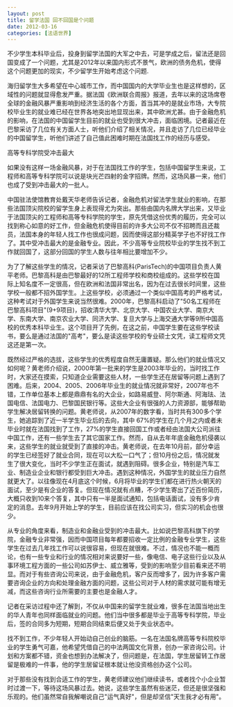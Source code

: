 ```yaml
---
layout: post
title: 留学法国 回不回国是个问题
date: 2012-03-16
categories: [法语世界]  
---
```


不少学生本科毕业后，投身到留学法国的大军之中去，可是学成之后，留法还是回国变成了一个问题，尤其是2012年以来国内形式不景气，欧洲的债务危机，使得这个问题更加的现实，不少留学生开始考虑这个问题.

海归留学生大多希望在中心城市工作，而中国国内的大学毕业生也是这样想的，区域性的问题就显得愈发严重。据法国《欧洲联合周报》报道，去年以来的这场席卷全球的金融风暴严重影响到经济生活的各个方面，首当其冲的是就业市场，大专院校毕业生的就业难已经在世界各地突出地显现出来，其中欧洲尤甚。由于金融危机的影响，在法国的中国留学生目前的就业也受到很大冲击，面临困境。记者最近在巴黎采访了几位有关方面人士，听他们介绍了相关情况，并且走访了几位已经毕业的中国留学生，听他们讲述了自己值此困难时期在法国找工作的经历与感受。

高等专科学院受冲击最大

如果没有这样一场金融风暴，对于在法国找工作的学生，包括中国留学生来说，工程师和高等专科学院可以说是块光芒四射的金字招牌。然而，这场风暴一来，他们也成了受到冲击最大的一批人。

中国驻法使馆教育处戴天华老师告诉记者，金融危机对留法学生就业的影响，在那些法国顶尖院校的留学生身上表现得尤为突出。那些由国内名牌大学出来，又毕业于法国顶尖的工程师和高等专科学院的学生，原先凭借这份优秀的履历，完全可以找到称心如意的好工作，但金融危机使得目前的许多大公司不仅不招聘而且还裁员，法国本身的年轻人找工作也很成问题，因而使得这部分精英学子也不好找工作了。其中受冲击最大的是金融专业。因此，不少高等专业院校毕业的学生找不到工作就回国了，这部分回国的学生人数与往年相比要增加不少。

为了了解这些学生的情况，记者采访了巴黎高科(ParisTech)的中国项目负责人黄平老师。巴黎高科是由巴黎最好的12所工程师学校和商校组成的。这些学校在国际上知名度不一定很高，但在欧洲和法国非常出名，因为在过去很长时间里，这些学校一般都不招外国学生。上这些学校，必须通过一个类似中国高考的严格考试，这种考试对于外国学生来说当然很难。2000年，巴黎高科启动了"50名工程师在巴黎高科项目"(9+9项目)，招收清华大学、北京大学、中国农业大学、南京大学、东南大学、南京农业大学、同济大学、复旦大学与上海交通大学等9所中国高校的优秀本科毕业生。这个项目开了先例，在这之前，中国学生要在这些学校读书，要么是通过法国的"高考"，要么是读这些学校的专业硕士文凭，读工程师文凭这还是第一次。

既然经过严格的选拔，这些学生的优秀程度自然无庸置疑。那么他们的就业情况又如何呢？黄老师介绍说，2000年第一批来的学生是2003年毕业的，当时找工作时，大家还在摸索，只知道企业需要这些人材，一些学生还在居留等问题上遇到了困难。后来，2004、2005、2006年毕业生的就业情况就非常好，2007年也不错，工作单位基本上都是鼎鼎有名的大企业，如路易威登、阿尔斯通、阿海珐、法国电信、法国电力、巴黎国民银行等。这些大企业有很强的人力资源部，能够帮助学生解决居留转换的问题。黄老师说，从2007年的数字看，当时共有300多个学生，她追踪到了近一半学生毕业后的去向，其中 67%的学生在几个月之内或者未毕业时就在法国找到了工作，27%的学生直接回国工作或者经由法国大公司派往中国工作，还有一些学生去了其它国家工作。然而，自从去年年底金融危机侵袭以来，这些学生的就业就受到了直接的冲击。黄老师说，在去年10月前，部分幸运的学生已经签好了就业合同，现在可以大松一口气了；但10月份之后，情况就发生了很大变化，当时不少学生正在面试，就遇到阻碍。很多企业，特别是汽车工业、制造业企业和银行都受到巨大冲击。遇到这种情况，外国学生的就业压力自然就更大了。以往像现在4月底这个时候，6月将毕业的学生们都在进行热火朝天的面试，至少是有企业的答复。但现在情况就有点糟，不少学生寄出了近百份简历，大概只收到10来个答复，其中只有一半是面试通知，包括电话面试，没有多少肯定的消息。去年9月开始上学的学生，目前应该在找公司实习，但实习的机会也很少。

从专业的角度来看，制造业和金融业受到的冲击最大。比如说巴黎高科旗下的学院，金融专业非常强，因而中国项目每年都要招收一定比例的金融专业学生，这些学生在过去几年找工作可以说很容易，但现在就很难。不过，情况也不能一概而论，也有一些专业和行业的情况相对来说要好一些，像电信、电子这些行业以及从事环境工程方面的一些公司如苏伊士、威立雅等，受到的影响至少目前看来还不明显。而对于有些咨询公司来说，由于金融危机，客户反而增多了，因为许多客户需要咨询企业的方向和处理金融方面的问题，这些公司对于人材的需求就可能有增无减，而这些咨询行业所需要的主要也是金融人才。

记者在采访过程中还了解到，不仅从中国来的留学生就业难，很多在法国当地出生的华人青年也同样面临就业的问题。他们当中很多都是毕业于高等专科学院，毕业后，签的合同多为短期，短期合同结束后便又处于失业状态中。

找不到工作，不少年轻人开始动自己创业的脑筋。一名在法国名牌高等专科院校毕业的学生勇气可嘉，他希望凭借自己的中法两国文化背景，创办一家咨询公司。计划和方案都不错，资金也想到办法解决了，但问题是，在法国，学生居留转工作居留是极难的一件事，他的学生居留证根本就让他没资格创办这个公司。

对于那些没有找到合适工作的学生，黄老师建议他们继续读书，或者找个小企业暂时过渡一下，等待这场风暴过去。她说，这些学生虽然有些迷茫，但还是很坚强和乐观的。他们虽然常自我解嘲说自己"运气真好"，但是却坚信"天生我才必有用"。
